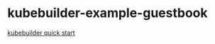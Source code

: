 # kubebuilder-example-guestbook

[kubebuilder quick start](https://book.kubebuilder.io/quick-start)
